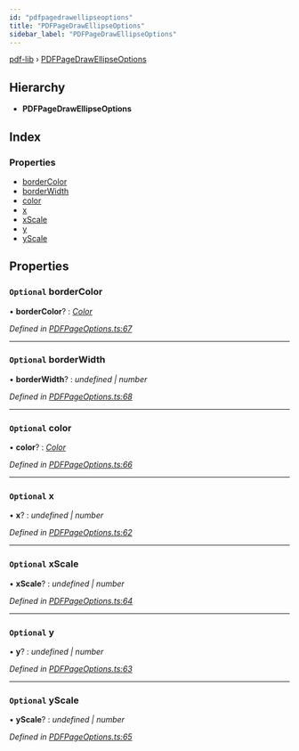 ```yaml
---
id: "pdfpagedrawellipseoptions"
title: "PDFPageDrawEllipseOptions"
sidebar_label: "PDFPageDrawEllipseOptions"
---
```


[pdf-lib](../index.md) › [PDFPageDrawEllipseOptions](pdfpagedrawellipseoptions.md)

## Hierarchy

* **PDFPageDrawEllipseOptions**

## Index

### Properties

* [borderColor](pdfpagedrawellipseoptions.md#optional-bordercolor)
* [borderWidth](pdfpagedrawellipseoptions.md#optional-borderwidth)
* [color](pdfpagedrawellipseoptions.md#optional-color)
* [x](pdfpagedrawellipseoptions.md#optional-x)
* [xScale](pdfpagedrawellipseoptions.md#optional-xscale)
* [y](pdfpagedrawellipseoptions.md#optional-y)
* [yScale](pdfpagedrawellipseoptions.md#optional-yscale)

## Properties

### `Optional` borderColor

• **borderColor**? : *[Color](../index.md#color)*

*Defined in [PDFPageOptions.ts:67](https://github.com/Hopding/pdf-lib/blob/645a530/src/api/PDFPageOptions.ts#L67)*

___

### `Optional` borderWidth

• **borderWidth**? : *undefined | number*

*Defined in [PDFPageOptions.ts:68](https://github.com/Hopding/pdf-lib/blob/645a530/src/api/PDFPageOptions.ts#L68)*

___

### `Optional` color

• **color**? : *[Color](../index.md#color)*

*Defined in [PDFPageOptions.ts:66](https://github.com/Hopding/pdf-lib/blob/645a530/src/api/PDFPageOptions.ts#L66)*

___

### `Optional` x

• **x**? : *undefined | number*

*Defined in [PDFPageOptions.ts:62](https://github.com/Hopding/pdf-lib/blob/645a530/src/api/PDFPageOptions.ts#L62)*

___

### `Optional` xScale

• **xScale**? : *undefined | number*

*Defined in [PDFPageOptions.ts:64](https://github.com/Hopding/pdf-lib/blob/645a530/src/api/PDFPageOptions.ts#L64)*

___

### `Optional` y

• **y**? : *undefined | number*

*Defined in [PDFPageOptions.ts:63](https://github.com/Hopding/pdf-lib/blob/645a530/src/api/PDFPageOptions.ts#L63)*

___

### `Optional` yScale

• **yScale**? : *undefined | number*

*Defined in [PDFPageOptions.ts:65](https://github.com/Hopding/pdf-lib/blob/645a530/src/api/PDFPageOptions.ts#L65)*
